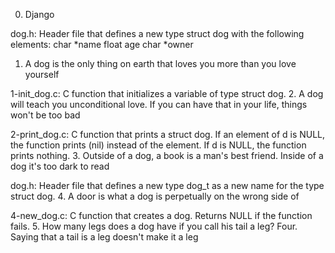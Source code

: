 0. Django

dog.h: Header file that defines a new type struct dog with the following elements:
char *name
float age
char *owner
1. A dog is the only thing on earth that loves you more than you love yourself

1-init_dog.c: C function that initializes a variable of type struct dog.
2. A dog will teach you unconditional love. If you can have that in your life, things won't be too bad

2-print_dog.c: C function that prints a struct dog.
If an element of d is NULL, the function prints (nil) instead of the element.
If d is NULL, the function prints nothing.
3. Outside of a dog, a book is a man's best friend. Inside of a dog it's too dark to read

dog.h: Header file that defines a new type dog_t as a new name for the type struct dog.
4. A door is what a dog is perpetually on the wrong side of

4-new_dog.c: C function that creates a dog.
Returns NULL if the function fails.
5. How many legs does a dog have if you call his tail a leg? Four. Saying that a tail is a leg doesn't make it a leg

